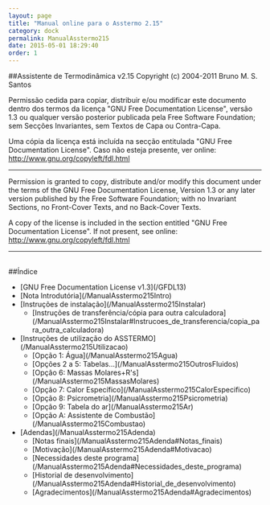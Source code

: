 ```yaml
---
layout: page
title: "Manual online para o Asstermo 2.15"
category: dock
permalink: ManualAsstermo215
date: 2015-05-01 18:29:40
order: 1
---
```


##Assistente de Termodinâmica v2.15
Copyright (c) 2004-2011 Bruno M. S. Santos

Permissão cedida para copiar, distribuir e/ou modificar este documento dentro dos termos da licença "GNU Free Documentation License", versão 1.3 ou qualquer versão posterior publicada pela Free Software Foundation; sem Secções Invariantes, sem Textos de Capa ou Contra-Capa.

Uma cópia da licença está incluída na secção entitulada "GNU Free Documentation License". Caso não esteja presente, ver online: http://www.gnu.org/copyleft/fdl.html

---

Permission is granted to copy, distribute and/or modify this document under the terms of the GNU Free Documentation License, Version 1.3 or any later version published by the Free Software Foundation; with no Invariant Sections, no Front-Cover Texts, and no Back-Cover Texts.

A copy of the license is included in the section entitled "GNU Free Documentation License". If not present, see online: http://www.gnu.org/copyleft/fdl.html


---

<br>
##Índice

<ul><li>[GNU Free Documentation License v1.3](/GFDL13)
</li><li>[Nota Introdutória](/ManualAsstermo215Intro)
</li><li>[Instruções de instalação](/ManualAsstermo215Instalar)
<ul><li>[Instruções de transferência/cópia para outra calculadora](/ManualAsstermo215Instalar#Instrucoes_de_transferencia/copia_para_outra_calculadora)
</li></ul></li><li>[Instruções de utilização do ASSTERMO](/ManualAsstermo215Utilizacao)
<ul><li>[Opção 1: Água](/ManualAsstermo215Agua)
</li><li>[Opções 2 a 5: Tabelas...](/ManualAsstermo215OutrosFluidos)
</li><li>[Opção 6: Massas Molares+R's](/ManualAsstermo215MassasMolares)
</li><li>[Opção 7: Calor Específico](/ManualAsstermo215CalorEspecifico)
</li><li>[Opção 8: Psicrometria](/ManualAsstermo215Psicrometria)
</li><li>[Opção 9: Tabela do ar](/ManualAsstermo215Ar)
</li><li>[Opção A: Assistente de Combustão](/ManualAsstermo215Combustao)
</li></ul></li><li>[Adendas](/ManualAsstermo215Adenda)
<ul><li>[Notas finais](/ManualAsstermo215Adenda#Notas_finais)
</li><li>[Motivação](/ManualAsstermo215Adenda#Motivacao)
</li><li>[Necessidades deste programa](/ManualAsstermo215Adenda#Necessidades_deste_programa)
</li><li>[Historial de desenvolvimento](/ManualAsstermo215Adenda#Historial_de_desenvolvimento)
</li><li>[Agradecimentos](/ManualAsstermo215Adenda#Agradecimentos)
</li>
</ul>